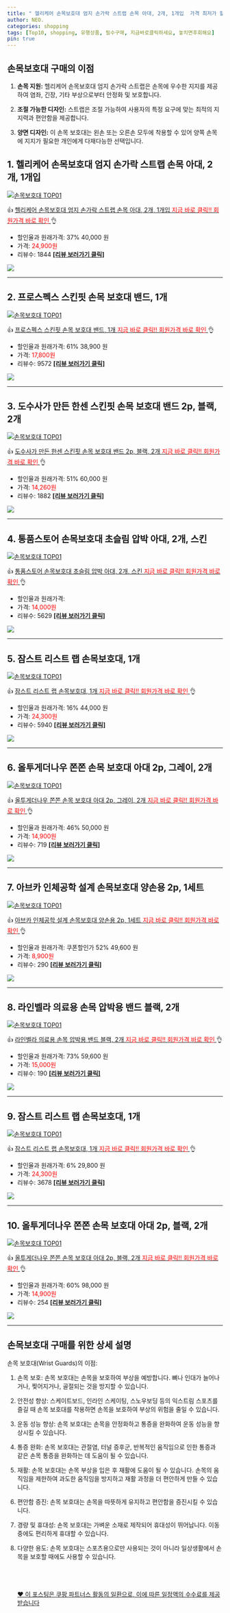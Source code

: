 ```yaml
---
title: " 헬리케어 손목보호대 엄지 손가락 스트랩 손목 아대, 2개, 1개입  가격 최저가 할인가 손목보호대 최저가 추천 제품 비교"
author: NEO.
categories: shopping
tags: [Top10, shopping, 유행상품, 필수구매, 지금바로클릭하세요, 놓치면후회해요]
pin: true
---
```

## 손목보호대 구매의 이점
1. **손목 지원:** 헬리케어 손목보호대 엄지 손가락 스트랩은 손목에 우수한 지지를 제공하여 염좌, 긴장, 기타 부상으로부터 안정화 및 보호합니다.


2. **조절 가능한 디자인:** 스트랩은 조절 가능하여 사용자의 특정 요구에 맞는 최적의 지지력과 편안함을 제공합니다.


3. **양면 디자인:** 이 손목 보호대는 왼손 또는 오른손 모두에 착용할 수 있어 양쪽 손목에 지지가 필요한 개인에게 다재다능한 선택입니다.

   

## 1.  헬리케어 손목보호대 엄지 손가락 스트랩 손목 아대, 2개, 1개입 

[![손목보호대 TOP01](https://thumbnail10.coupangcdn.com/thumbnails/remote/490x490ex/image/vendor_inventory/2e15/c16503c6ee7e8c7b6c0e4445a475ade3c6ffb24529534d39a61ee4fb15f7.jpg)](https://link.coupang.com/re/AFFSDP?lptag=AF3617701&subid=GithubCoopas&pageKey=7762259300&traceid=V0-153&itemId=20934831118&vendorItemId=88005683322)


👍 [ 헬리케어 손목보호대 엄지 손가락 스트랩 손목 아대, 2개, 1개입  <font color=red> 지금 바로 클릭!! 회원가격 바로 확인 </font> ](https://link.coupang.com/re/AFFSDP?lptag=AF3617701&subid=GithubCoopas&pageKey=7762259300&traceid=V0-153&itemId=20934831118&vendorItemId=88005683322) 👌 


- 할인율과 원래가격: 37%  40,000   원
- 가격: <span style='color:red'>24,900원</span>
- 리뷰수: 1844  [**[리뷰 보러가기 클릭]**](https://link.coupang.com/re/AFFSDP?lptag=AF3617701&subid=GithubCoopas&pageKey=7762259300&traceid=V0-153&itemId=20934831118&vendorItemId=88005683322)

[![](/discount_price.png)](https://link.coupang.com/re/AFFSDP?lptag=AF3617701&subid=GithubCoopas&pageKey=7762259300&traceid=V0-153&itemId=20934831118&vendorItemId=88005683322)

---


   

## 2.  프로스펙스 스킨핏 손목 보호대 밴드, 1개 

[![손목보호대 TOP01](https://thumbnail6.coupangcdn.com/thumbnails/remote/490x490ex/image/retail/images/1936310528512411-8f958e3d-b747-4999-b93e-3096d2e8522e.jpg)](https://link.coupang.com/re/AFFSDP?lptag=AF3617701&subid=GithubCoopas&pageKey=6925417842&traceid=V0-153&itemId=16738795422&vendorItemId=83920749382)


👍 [ 프로스펙스 스킨핏 손목 보호대 밴드, 1개  <font color=red> 지금 바로 클릭!! 회원가격 바로 확인 </font> ](https://link.coupang.com/re/AFFSDP?lptag=AF3617701&subid=GithubCoopas&pageKey=6925417842&traceid=V0-153&itemId=16738795422&vendorItemId=83920749382) 👌 


- 할인율과 원래가격: 61%  38,900   원
- 가격: <span style='color:red'>17,800원</span>
- 리뷰수: 9572  [**[리뷰 보러가기 클릭]**](https://link.coupang.com/re/AFFSDP?lptag=AF3617701&subid=GithubCoopas&pageKey=6925417842&traceid=V0-153&itemId=16738795422&vendorItemId=83920749382)

[![](/discount_price.png)](https://link.coupang.com/re/AFFSDP?lptag=AF3617701&subid=GithubCoopas&pageKey=6925417842&traceid=V0-153&itemId=16738795422&vendorItemId=83920749382)

---


   

## 3.  도수사가 만든 한센 스킨핏 손목 보호대 밴드 2p, 블랙, 2개 

[![손목보호대 TOP01](https://thumbnail6.coupangcdn.com/thumbnails/remote/490x490ex/image/vendor_inventory/e57e/ccd4e08629e7d4bd297012539da9a60e6dfa18b155bf5b0708cd797657c6.png)](https://link.coupang.com/re/AFFSDP?lptag=AF3617701&subid=GithubCoopas&pageKey=7633041821&traceid=V0-153&itemId=20263094924&vendorItemId=87350504936)


👍 [ 도수사가 만든 한센 스킨핏 손목 보호대 밴드 2p, 블랙, 2개  <font color=red> 지금 바로 클릭!! 회원가격 바로 확인 </font> ](https://link.coupang.com/re/AFFSDP?lptag=AF3617701&subid=GithubCoopas&pageKey=7633041821&traceid=V0-153&itemId=20263094924&vendorItemId=87350504936) 👌 


- 할인율과 원래가격: 51%  60,000   원
- 가격: <span style='color:red'>14,260원</span>
- 리뷰수: 1882  [**[리뷰 보러가기 클릭]**](https://link.coupang.com/re/AFFSDP?lptag=AF3617701&subid=GithubCoopas&pageKey=7633041821&traceid=V0-153&itemId=20263094924&vendorItemId=87350504936)

[![](/discount_price.png)](https://link.coupang.com/re/AFFSDP?lptag=AF3617701&subid=GithubCoopas&pageKey=7633041821&traceid=V0-153&itemId=20263094924&vendorItemId=87350504936)

---


   

## 4.  통품스토어 손목보호대 초슬림 압박 아대, 2개, 스킨 

[![손목보호대 TOP01](https://thumbnail7.coupangcdn.com/thumbnails/remote/490x490ex/image/vendor_inventory/05ef/246b5553115a3461f21db85e280df0253dbe669001ffb7878561430097c5.jpeg)](https://link.coupang.com/re/AFFSDP?lptag=AF3617701&subid=GithubCoopas&pageKey=7816804104&traceid=V0-153&itemId=21218355530&vendorItemId=88279337091)


👍 [ 통품스토어 손목보호대 초슬림 압박 아대, 2개, 스킨  <font color=red> 지금 바로 클릭!! 회원가격 바로 확인 </font> ](https://link.coupang.com/re/AFFSDP?lptag=AF3617701&subid=GithubCoopas&pageKey=7816804104&traceid=V0-153&itemId=21218355530&vendorItemId=88279337091) 👌 


- 할인율과 원래가격: 
- 가격: <span style='color:red'>14,000원</span>
- 리뷰수: 5629  [**[리뷰 보러가기 클릭]**](https://link.coupang.com/re/AFFSDP?lptag=AF3617701&subid=GithubCoopas&pageKey=7816804104&traceid=V0-153&itemId=21218355530&vendorItemId=88279337091)

[![](/discount_price.png)](https://link.coupang.com/re/AFFSDP?lptag=AF3617701&subid=GithubCoopas&pageKey=7816804104&traceid=V0-153&itemId=21218355530&vendorItemId=88279337091)

---


   

## 5.  잠스트 리스트 랩 손목보호대, 1개 

[![손목보호대 TOP01](https://thumbnail8.coupangcdn.com/thumbnails/remote/490x490ex/image/retail/images/2588888521856912-1025ad9d-0e19-4408-b5af-0f0783f9d9ee.jpg)](https://link.coupang.com/re/AFFSDP?lptag=AF3617701&subid=GithubCoopas&pageKey=3665733&traceid=V0-153&itemId=18079525&vendorItemId=3017191628)


👍 [ 잠스트 리스트 랩 손목보호대, 1개  <font color=red> 지금 바로 클릭!! 회원가격 바로 확인 </font> ](https://link.coupang.com/re/AFFSDP?lptag=AF3617701&subid=GithubCoopas&pageKey=3665733&traceid=V0-153&itemId=18079525&vendorItemId=3017191628) 👌 


- 할인율과 원래가격: 16%  44,000   원
- 가격: <span style='color:red'>24,300원</span>
- 리뷰수: 5940  [**[리뷰 보러가기 클릭]**](https://link.coupang.com/re/AFFSDP?lptag=AF3617701&subid=GithubCoopas&pageKey=3665733&traceid=V0-153&itemId=18079525&vendorItemId=3017191628)

[![](/discount_price.png)](https://link.coupang.com/re/AFFSDP?lptag=AF3617701&subid=GithubCoopas&pageKey=3665733&traceid=V0-153&itemId=18079525&vendorItemId=3017191628)

---


   

## 6.  올투게더나우 쫀쫀 손목 보호대 아대 2p, 그레이, 2개 

[![손목보호대 TOP01](https://thumbnail10.coupangcdn.com/thumbnails/remote/490x490ex/image/vendor_inventory/89e2/0fea7017c161905a495f641c7d41f406facf350aa40babc4a4b11ca50c30.png)](https://link.coupang.com/re/AFFSDP?lptag=AF3617701&subid=GithubCoopas&pageKey=7315105548&traceid=V0-153&itemId=18748812075&vendorItemId=85880851362)


👍 [ 올투게더나우 쫀쫀 손목 보호대 아대 2p, 그레이, 2개  <font color=red> 지금 바로 클릭!! 회원가격 바로 확인 </font> ](https://link.coupang.com/re/AFFSDP?lptag=AF3617701&subid=GithubCoopas&pageKey=7315105548&traceid=V0-153&itemId=18748812075&vendorItemId=85880851362) 👌 


- 할인율과 원래가격: 46%  50,000   원
- 가격: <span style='color:red'>14,900원</span>
- 리뷰수: 719  [**[리뷰 보러가기 클릭]**](https://link.coupang.com/re/AFFSDP?lptag=AF3617701&subid=GithubCoopas&pageKey=7315105548&traceid=V0-153&itemId=18748812075&vendorItemId=85880851362)

[![](/discount_price.png)](https://link.coupang.com/re/AFFSDP?lptag=AF3617701&subid=GithubCoopas&pageKey=7315105548&traceid=V0-153&itemId=18748812075&vendorItemId=85880851362)

---


   

## 7.  아브카 인체공학 설계 손목보호대 양손용 2p, 1세트 

[![손목보호대 TOP01](https://thumbnail8.coupangcdn.com/thumbnails/remote/490x490ex/image/rs_quotation_api/rl54lfkk/25923576a1db46fc90872f9cca7fdd26.jpg)](https://link.coupang.com/re/AFFSDP?lptag=AF3617701&subid=GithubCoopas&pageKey=7381156280&traceid=V0-153&itemId=19062551151&vendorItemId=86185436799)


👍 [ 아브카 인체공학 설계 손목보호대 양손용 2p, 1세트  <font color=red> 지금 바로 클릭!! 회원가격 바로 확인 </font> ](https://link.coupang.com/re/AFFSDP?lptag=AF3617701&subid=GithubCoopas&pageKey=7381156280&traceid=V0-153&itemId=19062551151&vendorItemId=86185436799) 👌 


- 할인율과 원래가격: 쿠폰할인가 52%  49,600   원
- 가격: <span style='color:red'>8,900원</span>
- 리뷰수: 290  [**[리뷰 보러가기 클릭]**](https://link.coupang.com/re/AFFSDP?lptag=AF3617701&subid=GithubCoopas&pageKey=7381156280&traceid=V0-153&itemId=19062551151&vendorItemId=86185436799)

[![](/discount_price.png)](https://link.coupang.com/re/AFFSDP?lptag=AF3617701&subid=GithubCoopas&pageKey=7381156280&traceid=V0-153&itemId=19062551151&vendorItemId=86185436799)

---


   

## 8.  라인벨라 의료용 손목 압박용 밴드 블랙, 2개 

[![손목보호대 TOP01](https://thumbnail9.coupangcdn.com/thumbnails/remote/490x490ex/image/vendor_inventory/cc87/ceba613e89dd04db0303e1a239a072e7a88189e3cb3197efb3d8265ae74b.jpg)](https://link.coupang.com/re/AFFSDP?lptag=AF3617701&subid=GithubCoopas&pageKey=7680266168&traceid=V0-153&itemId=18279703062&vendorItemId=79037417643)


👍 [ 라인벨라 의료용 손목 압박용 밴드 블랙, 2개  <font color=red> 지금 바로 클릭!! 회원가격 바로 확인 </font> ](https://link.coupang.com/re/AFFSDP?lptag=AF3617701&subid=GithubCoopas&pageKey=7680266168&traceid=V0-153&itemId=18279703062&vendorItemId=79037417643) 👌 


- 할인율과 원래가격: 73%  59,600   원
- 가격: <span style='color:red'>15,000원</span>
- 리뷰수: 190  [**[리뷰 보러가기 클릭]**](https://link.coupang.com/re/AFFSDP?lptag=AF3617701&subid=GithubCoopas&pageKey=7680266168&traceid=V0-153&itemId=18279703062&vendorItemId=79037417643)

[![](/discount_price.png)](https://link.coupang.com/re/AFFSDP?lptag=AF3617701&subid=GithubCoopas&pageKey=7680266168&traceid=V0-153&itemId=18279703062&vendorItemId=79037417643)

---


   

## 9.  잠스트 리스트 랩 손목보호대, 1개 

[![손목보호대 TOP01](https://thumbnail9.coupangcdn.com/thumbnails/remote/490x490ex/image/retail/images/2588869799499692-a8649c5f-27be-48cd-8f92-bac093e56878.jpg)](https://link.coupang.com/re/AFFSDP?lptag=AF3617701&subid=GithubCoopas&pageKey=3665733&traceid=V0-153&itemId=15596635285&vendorItemId=3017191627)


👍 [ 잠스트 리스트 랩 손목보호대, 1개  <font color=red> 지금 바로 클릭!! 회원가격 바로 확인 </font> ](https://link.coupang.com/re/AFFSDP?lptag=AF3617701&subid=GithubCoopas&pageKey=3665733&traceid=V0-153&itemId=15596635285&vendorItemId=3017191627) 👌 


- 할인율과 원래가격: 6%  29,800   원
- 가격: <span style='color:red'>24,300원</span>
- 리뷰수: 3678  [**[리뷰 보러가기 클릭]**](https://link.coupang.com/re/AFFSDP?lptag=AF3617701&subid=GithubCoopas&pageKey=3665733&traceid=V0-153&itemId=15596635285&vendorItemId=3017191627)

[![](/discount_price.png)](https://link.coupang.com/re/AFFSDP?lptag=AF3617701&subid=GithubCoopas&pageKey=3665733&traceid=V0-153&itemId=15596635285&vendorItemId=3017191627)

---


   

## 10.  올투게더나우 쫀쫀 손목 보호대 아대 2p, 블랙, 2개 

[![손목보호대 TOP01](https://thumbnail10.coupangcdn.com/thumbnails/remote/490x490ex/image/vendor_inventory/89e2/0fea7017c161905a495f641c7d41f406facf350aa40babc4a4b11ca50c30.png)](https://link.coupang.com/re/AFFSDP?lptag=AF3617701&subid=GithubCoopas&pageKey=7315105548&traceid=V0-153&itemId=18748812072&vendorItemId=85880851358)


👍 [ 올투게더나우 쫀쫀 손목 보호대 아대 2p, 블랙, 2개  <font color=red> 지금 바로 클릭!! 회원가격 바로 확인 </font> ](https://link.coupang.com/re/AFFSDP?lptag=AF3617701&subid=GithubCoopas&pageKey=7315105548&traceid=V0-153&itemId=18748812072&vendorItemId=85880851358) 👌 


- 할인율과 원래가격: 60%  98,000   원
- 가격: <span style='color:red'>14,900원</span>
- 리뷰수: 254  [**[리뷰 보러가기 클릭]**](https://link.coupang.com/re/AFFSDP?lptag=AF3617701&subid=GithubCoopas&pageKey=7315105548&traceid=V0-153&itemId=18748812072&vendorItemId=85880851358)

[![](/discount_price.png)](https://link.coupang.com/re/AFFSDP?lptag=AF3617701&subid=GithubCoopas&pageKey=7315105548&traceid=V0-153&itemId=18748812072&vendorItemId=85880851358)

---
## 손목보호대 구매를 위한 상세 설명
손목 보호대(Wrist Guards)의 이점:

1. 손목 보호: 손목 보호대는 손목을 보호하여 부상을 예방합니다. 뼈나 인대가 늘어나거나, 찢어지거나, 골절되는 것을 방지할 수 있습니다.

2. 안전성 향상: 스케이트보드, 인라인 스케이팅, 스노우보딩 등의 익스트림 스포츠를 즐길 때 손목 보호대를 착용하면 손목을 보호하여 부상의 위험을 줄일 수 있습니다.

3. 운동 성능 향상: 손목 보호대는 손목을 안정화하고 통증을 완화하여 운동 성능을 향상시킬 수 있습니다.

4. 통증 완화: 손목 보호대는 관절염, 터널 증후군, 반복적인 움직임으로 인한 통증과 같은 손목 통증을 완화하는 데 도움이 될 수 있습니다.

5. 재활: 손목 보호대는 손목 부상을 입은 후 재활에 도움이 될 수 있습니다. 손목의 움직임을 제한하여 과도한 움직임을 방지하고 재활 과정을 더 편안하게 만들 수 있습니다.

6. 편안함 증진: 손목 보호대는 손목을 따뜻하게 유지하고 편안함을 증진시킬 수 있습니다.

7. 경량 및 휴대성: 손목 보호대는 가벼운 소재로 제작되어 휴대성이 뛰어납니다. 이동 중에도 편리하게 휴대할 수 있습니다.

8. 다양한 용도: 손목 보호대는 스포츠용으로만 사용되는 것이 아니라 일상생활에서 손목을 보호할 때에도 사용할 수 있습니다.<br><br><br><br><br> [ ❤  이 포스팅은 쿠팡 파트너스 활동의 일환으로, 이에 따른 일정액의 수수료를 제공받습니다](https://link.coupang.com/a/bcEFyh)